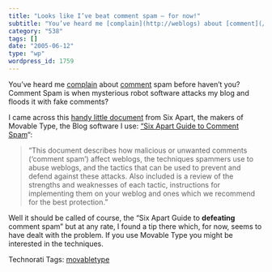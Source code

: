 ```yaml
---
title: "Looks like I’ve beat comment spam — for now!"
subtitle: "You’ve heard me [complain](http://weblogs) about [comment](/weblogs/archives/000570.html) spam befor..."
category: "538"
tags: []
date: "2005-06-12"
type: "wp"
wordpress_id: 1759
---
```

You’ve heard me [complain](http://weblogs) about [comment](/weblogs/archives/000570.html) spam before haven’t you? Comment Spam is when mysterious robot software attacks my blog and floods it with fake comments? 

I came across this [handy little document](http://www.sixapart.com/pronet/comment_spam) from Six Apart, the makers of Movable Type, the Blog software I use: [“Six Apart Guide to Comment Spam](http://www.sixapart.com/pronet/comment_spam)“:

> “This document describes how malicious or unwanted comments (‘comment spam’) affect weblogs, the techniques spammers use to abuse weblogs, and the tactics that can be used to prevent and defend against these attacks. Also included is a review of the strengths and weaknesses of each tactic, instructions for implementing them on your weblog and ones which we recommend for the best protection.”

Well it should be called of course, the “Six Apart Guide to **defeating** comment spam” but at any rate, I found a tip there which, for now, seems to have dealt with the problem. If you use Movable Type you might be interested in the techniques.

Technorati Tags: [movabletype](http://technorati.com/tag/movabletype)